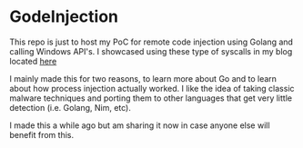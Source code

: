 # GodeInjection

This repo is just to host my PoC for remote code injection using Golang and calling Windows API's. I showcased using these type of syscalls in my blog located [here](https://anubissec.github.io/How-To-Call-Windows-APIs-In-Golang/)


I mainly made this for two reasons, to learn more about Go and to learn about how process injection actually worked. I like the idea of taking classic malware techniques and porting them to other languages that get very little detection (i.e. Golang, Nim, etc). 

I made this a while ago but am sharing it now in case anyone else will benefit from this.